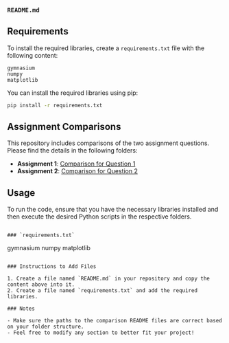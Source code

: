 
### `README.md`

## Requirements

To install the required libraries, create a `requirements.txt` file with the following content:

```
gymnasium
numpy
matplotlib
```

You can install the required libraries using pip:

```bash
pip install -r requirements.txt
```

## Assignment Comparisons

This repository includes comparisons of the two assignment questions. Please find the details in the following folders:

- **Assignment 1**: [Comparison for Question 1](./Q_1_TSP/Readme_Q1.md)
- **Assignment 2**: [Comparison for Question 2](./Q_2_Sokoban/Readme_Q2.md)

## Usage

To run the code, ensure that you have the necessary libraries installed and then execute the desired Python scripts in the respective folders.

```

### `requirements.txt`

```
gymnasium
numpy
matplotlib
```

### Instructions to Add Files

1. Create a file named `README.md` in your repository and copy the content above into it.
2. Create a file named `requirements.txt` and add the required libraries.

### Notes

- Make sure the paths to the comparison README files are correct based on your folder structure.
- Feel free to modify any section to better fit your project!
